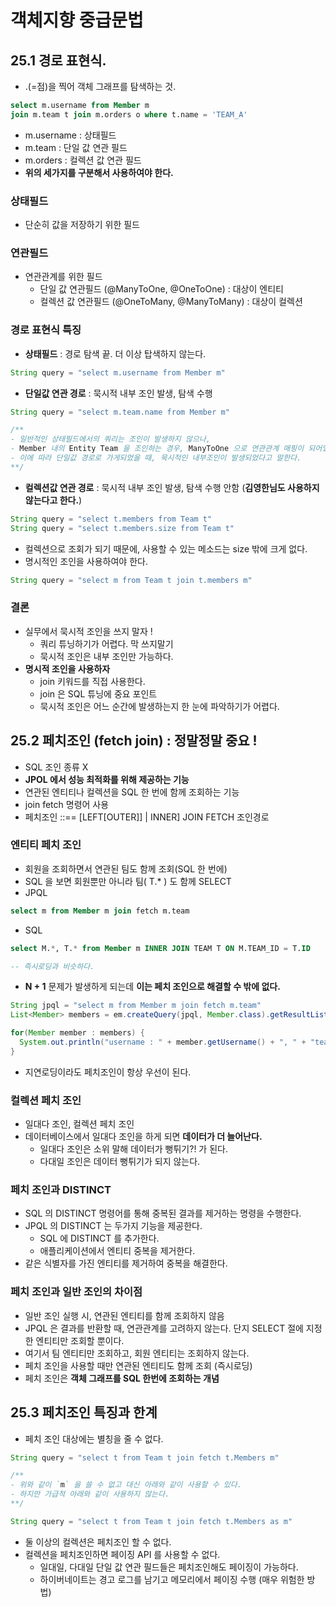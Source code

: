 # 객체지향 중급문법

## 25.1 경로 표현식.
- .(=점)을 찍어 객체 그래프를 탐색하는 것.
```sql
select m.username from Member m
join m.team t join m.orders o where t.name = 'TEAM_A'
```
- m.username : 상태필드
- m.team : 단일 값 연관 필드
- m.orders : 컬렉션 값 연관 필드
- __위의 세가지를 구분해서 사용하여야 한다.__

### 상태필드
- 단순히 값을 저장하기 위한 필드
### 연관필드
- 연관관계를 위한 필드
  - 단일 값 연관필드 (@ManyToOne, @OneToOne) : 대상이 엔티티
  - 컬렉션 값 연관필드 (@OneToMany, @ManyToMany) : 대상이 컬렉션

### 경로 표현식 특징
- __상태필드__ : 경로 탐색 끝. 더 이상 탑색하지 않는다.
```java
String query = "select m.username from Member m"
```

- __단일값 연관 경로__ : 묵시적 내부 조인 발생, 탐색 수행
```java
String query = "select m.team.name from Member m"

/**
- 일반적인 상태필드에서의 쿼리는 조인이 발생하지 않으나, 
- Member 내의 Entity Team 을 조인하는 경우, ManyToOne 으로 연관관계 매핑이 되어있기 때문에 조인이 발생한다.
- 이에 따라 단일값 경로로 가게되었을 때, 묵시적인 내부조인이 발생되었다고 말한다.
**/
```

- __컬렉션값 연관 경로__ : 묵시적 내부 조인 발생, 탐색 수행 안함 (__김영한님도 사용하지 않는다고 한다.__)
```java
String query = "select t.members from Team t"
String query = "select t.members.size from Team t"
```
- 컬렉션으로 조회가 되기 때문에, 사용할 수 있는 메소드는 size 밖에 크게 없다.
- 명시적인 조인을 사용하여야 한다.
```java
String query = "select m from Team t join t.members m"
```

### 결론
- 실무에서 묵시적 조인을 쓰지 말자 !
  - 쿼리 튜닝하기가 어렵다. 막 쓰지말기
  - 묵시적 조인은 내부 조인만 가능하다.
- __명시적 조인을 사용하자__
  - join 키워드를 직접 사용한다.
  - join 은 SQL 튜닝에 중요 포인트
  - 묵시적 조인은 어느 순간에 발생하는지 한 눈에 파악하기가 어렵다.
  
## 25.2 페치조인 (fetch join) : 정말정말 중요 !
- SQL 조인 종류 X
- __JPOL 에서 성능 최적화를 위해 제공하는 기능__
- 연관된 엔티티나 컬렉션을 SQL 한 번에 함께 조회하는 기능
- join fetch 명령어 사용
- 페치조인 ::== [LEFT[OUTER]] | INNER] JOIN FETCH 조인경로

### 엔티티 페치 조인
- 회원을 조회하면서 연관된 팀도 함께 조회(SQL 한 번에)
- SQL 을 보면 회원뿐만 아니라 팀( T.* ) 도 함께 SELECT
- JPQL
```sql
select m from Member m join fetch m.team
```
- SQL
```sql
select M.*, T.* from Member m INNER JOIN TEAM T ON M.TEAM_ID = T.ID

-- 즉시로딩과 비슷하다.
```
- __N + 1__ 문제가 발생하게 되는데 __이는 페치 조인으로 해결할 수 밖에 없다.__
```java
String jpql = "select m from Member m join fetch m.team"
List<Member> members = em.createQuery(jpql, Member.class).getResultList();

for(Member member : members) {
  System.out.println("username : " + member.getUsername() + ", " + "teamname : " + member.getTeam().name());
}
```
- 지연로딩이라도 페치조인이 항상 우선이 된다.

### 컬렉션 페치 조인
- 일대다 조인, 컬렉션 페치 조인
- 데이터베이스에서 일대다 조인을 하게 되면 __데이터가 더 늘어난다.__
  - 일대다 조인은 소위 말해 데이터가 뻥튀기?! 가 된다.
  - 다대일 조인은 데이터 뻥튀기가 되지 않는다.

### 페치 조인과 DISTINCT
- SQL 의 DISTINCT 명령어를 통해 중복된 결과를 제거하는 명령을 수행한다.
- JPQL 의 DISTINCT 는 두가지 기능을 제공한다.
  - SQL 에 DISTINCT 를 추가한다.
  - 애플리케이션에서 엔티티 중복을 제거한다.
- 같은 식별자를 가진 엔티티를 제거하여 중복을 해결한다.

### 페치 조인과 일반 조인의 차이점 
- 일반 조인 실행 시, 연관된 엔티티를 함께 조회하지 않음
- JPQL 은 결과를 반환할 때, 연관관계를 고려하지 않는다. 단지 SELECT 절에 지정한 엔티티만 조회할 뿐이다.
- 여기서 팀 엔티티만 조회하고, 회원 엔티티는 조회하지 않는다.
- 페치 조인을 사용할 때만 연관된 엔티티도 함께 조회 (즉시로딩)
- 페치 조인은 __객체 그래프를 SQL 한번에 조회하는 개념__

## 25.3 페치조인 특징과 한계
- 페치 조인 대상에는 별칭을 줄 수 없다.
```java
String query = "select t from Team t join fetch t.Members m"

/**
- 위와 같이 `m` 을 쓸 수 없고 대신 아래와 같이 사용할 수 있다. 
- 하지만 가급적 아래와 같이 사용하지 않는다.
**/

String query = "select t from Team t join fetch t.Members as m"
```
- 둘 이상의 컬렉션은 페치조인 할 수 없다.
- 컬렉션을 페치조인하면 페이징 API 를 사용할 수 없다.
  - 일대일, 다대일 단일 값 연관 필드들은 페치조인해도 페이징이 가능하다.
  - 하이버네이트는 경고 로그를 남기고 메모리에서 페이징 수행 (매우 위험한 방법)
